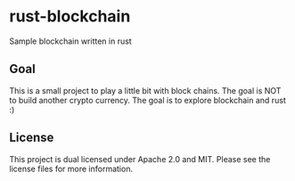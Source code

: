 # rust-blockchain

Sample blockchain written in rust

## Goal
This is a small project to play a little bit with block chains. The goal is NOT to build another crypto currency.
The goal is to explore blockchain and rust :)

## License
This project is dual licensed under Apache 2.0 and MIT. Please see the license files for more information.